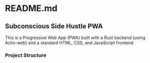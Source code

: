 # README.md

## Subconscious Side Hustle PWA

This is a Progressive Web App (PWA) built with a Rust backend (using Actix-web) and a standard HTML, CSS, and JavaScript frontend.

### Project Structure